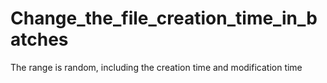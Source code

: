 # Change_the_file_creation_time_in_batches
The range is random, including the creation time and modification time
